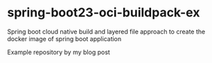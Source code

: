 # spring-boot23-oci-buildpack-ex
Spring boot cloud native build and layered file approach to create the docker image of spring boot application

Example repository by my blog post
